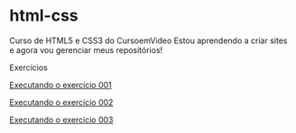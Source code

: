 # html-css

Curso de HTML5 e CSS3 do CursoemVideo
Estou aprendendo a criar sites e agora vou gerenciar meus repositórios!

Exercícios

<a href="https://weslleyarley.github.io/html-css/exercicios/ex001/index.html">Executando o exercício 001</a>

<a href="https://weslleyarley.github.io/html-css/exercicios/ex002/index.html">Executando o exercício 002</a>

<a href="https://weslleyarley.github.io/html-css/exercicios/ex003/index.html">Executando o exercício 003 </a>

